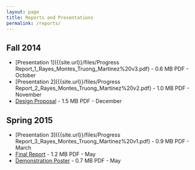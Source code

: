 ```yaml
---
layout: page
title: Reports and Presentations
permalink: /reports/
---
```


## Fall 2014

- [Presentation 1]({{site.url}}/files/Progress Report_1_Rayes_Montes_Truong_Martinez%20v3.pdf) - 0.6 MB PDF - October
- [Presentation 2]({{site.url}}/files/Progress Report_2_Rayes_Montes_Truong_Martinez%20v2.pdf) - 1.0 MB PDF - November
- [Design Proposal]({{site.url}}/files/SLAMRobotDesignProposal-Final.pdf) - 1.5 MB PDF - December

## Spring 2015

- [Presentation 3]({{site.url}}/files/Progress Report_3_Rayes_Montes_Truong_Martinez%20v1.pdf) - 0.9 MB PDF - March
- [Final Report]({{site.url}}/EEE489-SLAMRobot-FinalReport.pdf) - 1.2 MB PDF - May
- [Demonstration Poster]({{site.url}}/files/Poster.pdf) - 0.7 MB PDF - May